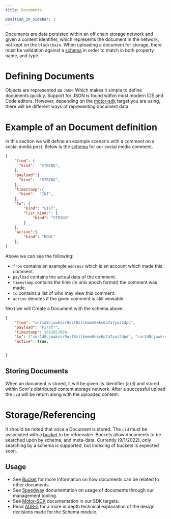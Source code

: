 ```yaml
---
title: Documents

position_in_sidebar: 3
---
```


Documents are data persisted within an off chain storage network and given a content identifier, which represents the document in the network, not kept on the `blockchain`. When uploading a document for storage, there must be validation against a [schema](/docs/intro/modules/schemas.mdx) in order to match in both property name, and type.

# Defining Documents
Objects are represented as `JSON`. Which makes it simple to define documents quickly. Support for JSON is found within most modern IDE and Code editors. However, depending on the [motor-sdk](/docs/guides/setup.mdx) target you are using, there will be different ways of representing document data.


# Example of an Document definition
In this section we will define an example scenario with a comment on a social media post. Below is the [schema](/docs/intro/modules/schemas.mdx) for our social media comment.

```json
{
    "from": {
      "kind":  "STRING",
    },
    "payload":{
      "kind":  "STRING",
    },
    "timestamp":{
      "kind":  "INT",
    },
    "to": {
        "kind": "LIST",
        "list_kind:": {
            "kind": "STRING"
        }
    },
    "active":{
        "kind": "BOOL"
    },
}
```

Above we can see the following:

- `from` contains an example `Address` which is an account which made this comment.
- `payload` contains the actual data of the comment.
- `timestamp` contains the time (in unix epoch format) the comment was made.
- `to` contains a list of who may view this comment.
- `active` denotes if the given comment is still viewable

Next we will Create a Document with the schema above.

```json
{
    "from": "snr1d8cjuwkssr9uzf8zllkmmn0ekv6p7a7yuz2dpc",
    "payload": "First!",
    "timestamp": 1662057089,
    "to": ["snr1d8cjuwkssr9uzf8zllkmmn0ekv6p7a7yuz2dpd", "snr1d8cjuwkssr9uzf8zllkmmn0ekv6p7a7yuz2dpd"],
    "active": true,


}
```

## Storing Documents
When an document is stored, it will be given its Identifier (`cid`) and stored within Sonr's distributed content storage network. After a successful upload the `cid` will be return along with the uploaded content.

# Storage/Referencing
 It should be noted that once a Document is stored. The `cid` must be associated with a [bucket](/docs/intro/modules/buckets.mdx) to be retrievable. Buckets allow documents to be searched upon by schema, and meta-data. Currently (9/1/2022), only searching by a schema is supported, but indexing of buckets is expected soon.

## Usage

- See [Bucket](/docs/intro/modules/buckets.mdx) for more information on how documents can be related to other documents.
- See [Speedway](/docs/tools/speedway/cli.mdx) documentation on usage of documents through our management tooling.
- See [Motor-SDK](/docs/guides/data/documents.mdx) documentation in our SDK targets.
- Read [ADR-2](https://github.com/sonr-io/sonr/blob/dev/docs/architecture/2.md) for a more in depth technical explanation of the design decisions made for the Schema module.
